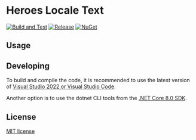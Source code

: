 # Heroes Locale Text
[![Build and Test](https://github.com/HeroesToolChest/Heroes.LocaleText/actions/workflows/build.yml/badge.svg?branch=main)](https://github.com/HeroesToolChest/Heroes.LocaleText/actions/workflows/build.yml)
[![Release](https://img.shields.io/github/release/HeroesToolChest/Heroes.LocaleText.svg)](https://github.com/HeroesToolChest/Heroes.LocaleText/releases/latest) 
[![NuGet](https://img.shields.io/nuget/v/Heroes.LocaleText.svg)](https://www.nuget.org/packages/Heroes.LocaleText/)

## Usage

## Developing
To build and compile the code, it is recommended to use the latest version of [Visual Studio 2022 or Visual Studio Code](https://visualstudio.microsoft.com/downloads/).

Another option is to use the dotnet CLI tools from the [.NET Core 8.0 SDK](https://dotnet.microsoft.com/download).

## License
[MIT license](/LICENSE)